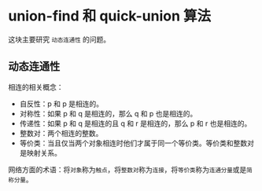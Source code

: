 # union-find 和 quick-union 算法

这块主要研究 `动态连通性` 的问题。

## 动态连通性

相连的相关概念：

- 自反性：p 和 p 是相连的。
- 对称性：如果 p 和 q 是相连的，那么 q 和 p 也是相连的。
- 传递性：如果 p 和 q 是相连的且 q 和 r 是相连的，那么 p 和 r 也是相连的。
- 整数对：两个相连的整数。
- 等价类：当且仅当两个对象相连时他们才属于同一个等价类。等价类和整数对是映射关系。

网络方面的术语：将`对象`称为`触点`，将`整数对`称为`连接`，将`等价类`称为`连通分量`或是`简称分量`。
